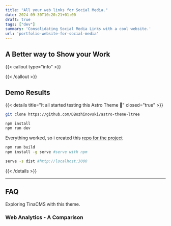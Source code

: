 ```yaml
---
title: "All your web links for Social Media."
date: 2024-09-30T10:20:21+01:00
draft: true
tags: ["dev"]
summary: 'Consolidating Social Media Links with a cool website.'
url: 'portfolio-website-for-social-media'
---
```


## A Better way to Show your Work


{{< callout type="info" >}}

{{< /callout >}}

## Demo Results


{{< details title="It all started testing this Astro Theme 📌" closed="true" >}}

```sh
git clone https://github.com/DBozhinovski/astro-theme-ltree

npm install
npm run dev
```

Everything worked, so i created this [repo for the project](https://github.com/JAlcocerT/morita-web)


```sh
npm run build
npm install -g serve #serve with npm

serve -s dist #http://localhost:3000
```
{{< /details >}}

---

## FAQ

Exploring TinaCMS with this theme.

### Web Analytics - A Comparison